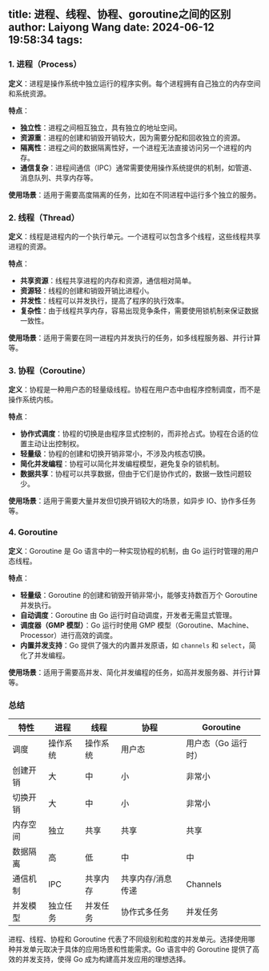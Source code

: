 title: 进程、线程、协程、goroutine之间的区别
author: Laiyong Wang
date: 2024-06-12 19:58:34
tags:
---
### 1. 进程（Process）

**定义**：进程是操作系统中独立运行的程序实例。每个进程拥有自己独立的内存空间和系统资源。

**特点**：
- **独立性**：进程之间相互独立，具有独立的地址空间。
- **资源重**：进程的创建和销毁开销较大，因为需要分配和回收独立的资源。
- **隔离性**：进程之间的数据隔离性好，一个进程无法直接访问另一个进程的内存。
- **通信复杂**：进程间通信（IPC）通常需要使用操作系统提供的机制，如管道、消息队列、共享内存等。

**使用场景**：适用于需要高度隔离的任务，比如在不同进程中运行多个独立的服务。

### 2. 线程（Thread）

**定义**：线程是进程内的一个执行单元。一个进程可以包含多个线程，这些线程共享进程的资源。

**特点**：
- **共享资源**：线程共享进程的内存和资源，通信相对简单。
- **资源轻**：线程的创建和销毁开销比进程小。
- **并发性**：线程可以并发执行，提高了程序的执行效率。
- **复杂性**：由于线程共享内存，容易出现竞争条件，需要使用锁机制来保证数据一致性。

**使用场景**：适用于需要在同一进程内并发执行的任务，如多线程服务器、并行计算等。

### 3. 协程（Coroutine）

**定义**：协程是一种用户态的轻量级线程。协程在用户态中由程序控制调度，而不是操作系统内核。

**特点**：
- **协作式调度**：协程的切换是由程序显式控制的，而非抢占式。协程在合适的位置主动让出控制权。
- **轻量级**：协程的创建和切换开销非常小，不涉及内核态切换。
- **简化并发编程**：协程可以简化并发编程模型，避免复杂的锁机制。
- **数据共享**：协程可以共享数据，但由于它们是协作式的，数据一致性问题较少。

**使用场景**：适用于需要大量并发但切换开销较大的场景，如异步 IO、协作多任务等。

### 4. Goroutine

**定义**：Goroutine 是 Go 语言中的一种实现协程的机制，由 Go 运行时管理的用户态线程。

**特点**：
- **轻量级**：Goroutine 的创建和销毁开销非常小，能够支持数百万个 Goroutine 并发执行。
- **自动调度**：Goroutine 由 Go 运行时自动调度，开发者无需显式管理。
- **调度器（GMP 模型）**：Go 运行时使用 GMP 模型（Goroutine、Machine、Processor）进行高效的调度。
- **内置并发支持**：Go 提供了强大的内置并发原语，如 `channels` 和 `select`，简化了并发编程。

**使用场景**：适用于需要高并发、简化并发编程的任务，如高并发服务器、并行计算等。

### 总结

| 特性       | 进程                  | 线程                  | 协程                  | Goroutine             |
|------------|-----------------------|-----------------------|-----------------------|-----------------------|
| 调度       | 操作系统              | 操作系统              | 用户态                | 用户态（Go 运行时）   |
| 创建开销   | 大                    | 中                    | 小                    | 非常小                |
| 切换开销   | 大                    | 中                    | 小                    | 非常小                |
| 内存空间   | 独立                  | 共享                  | 共享                  | 共享                  |
| 数据隔离   | 高                    | 低                    | 中                    | 中                    |
| 通信机制   | IPC                   | 共享内存              | 共享内存/消息传递     | Channels              |
| 并发模型   | 独立任务              | 并发任务              | 协作式多任务          | 并发任务              |

进程、线程、协程和 Goroutine 代表了不同级别和粒度的并发单元。选择使用哪种并发单元取决于具体的应用场景和性能需求。Go 语言中的 Goroutine 提供了高效的并发支持，使得 Go 成为构建高并发应用的理想选择。